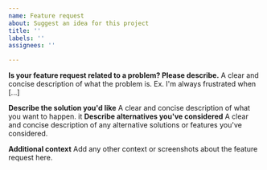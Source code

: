 ```yaml
---
name: Feature request
about: Suggest an idea for this project
title: ''
labels: ''
assignees: ''

---
```


**Is your feature request related to a problem? Please describe.**
A clear and concise description of what the problem is. Ex. I'm always frustrated when [...]

**Describe the solution you'd like**
A clear and concise description of what you want to happen.
it 
**Describe alternatives you've considered**
A clear and concise description of any alternative solutions or features you've considered.

**Additional context**
Add any other context or screenshots about the feature request here.
